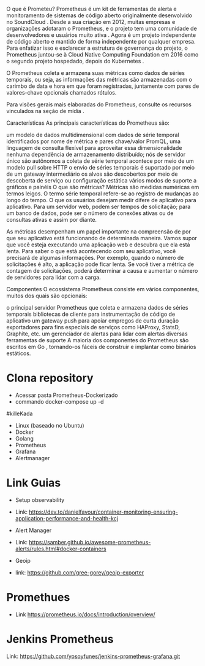 O que é Prometeu?
Prometheus é um kit de ferramentas de alerta e monitoramento de sistemas de código aberto originalmente desenvolvido no SoundCloud . Desde a sua criação em 2012, muitas empresas e organizações adotaram o Prometheus, e o projeto tem uma comunidade de desenvolvedores e usuários muito ativa . Agora é um projeto independente de código aberto e mantido de forma independente por qualquer empresa. Para enfatizar isso e esclarecer a estrutura de governança do projeto, o Prometheus juntou-se à Cloud Native Computing Foundation em 2016 como o segundo projeto hospedado, depois do Kubernetes .

O Prometheus coleta e armazena suas métricas como dados de séries temporais, ou seja, as informações das métricas são armazenadas com o carimbo de data e hora em que foram registradas, juntamente com pares de valores-chave opcionais chamados rótulos.

Para visões gerais mais elaboradas do Prometheus, consulte os recursos vinculados na seção de mídia .

Características
As principais características do Prometheus são:

um modelo de dados multidimensional com dados de série temporal identificados por nome de métrica e pares chave/valor
PromQL, uma linguagem de consulta flexível para aproveitar essa dimensionalidade
nenhuma dependência de armazenamento distribuído; nós de servidor único são autônomos
a coleta de série temporal acontece por meio de um modelo pull sobre HTTP
o envio de séries temporais é suportado por meio de um gateway intermediário
os alvos são descobertos por meio de descoberta de serviço ou configuração estática
vários modos de suporte a gráficos e painéis
O que são métricas?
Métricas são medidas numéricas em termos leigos. O termo série temporal refere-se ao registro de mudanças ao longo do tempo. O que os usuários desejam medir difere de aplicativo para aplicativo. Para um servidor web, podem ser tempos de solicitação; para um banco de dados, pode ser o número de conexões ativas ou de consultas ativas e assim por diante.

As métricas desempenham um papel importante na compreensão de por que seu aplicativo está funcionando de determinada maneira. Vamos supor que você esteja executando uma aplicação web e descubra que ela está lenta. Para saber o que está acontecendo com seu aplicativo, você precisará de algumas informações. Por exemplo, quando o número de solicitações é alto, a aplicação pode ficar lenta. Se você tiver a métrica de contagem de solicitações, poderá determinar a causa e aumentar o número de servidores para lidar com a carga.

Componentes
O ecossistema Prometheus consiste em vários componentes, muitos dos quais são opcionais:

o principal servidor Prometheus que coleta e armazena dados de séries temporais
bibliotecas de cliente para instrumentação de código de aplicativo
um gateway push para apoiar empregos de curta duração
exportadores para fins especiais de serviços como HAProxy, StatsD, Graphite, etc.
um gerenciador de alertas para lidar com alertas
diversas ferramentas de suporte
A maioria dos componentes do Prometheus são escritos em Go , tornando-os fáceis de construir e implantar como binários estáticos.


# Clona repository

- Acessar pasta Prometheus-Dockerizado
- commando docker-compose up -d
  
#killeKada
- Linux (baseado no Ubuntu)
- Docker
- Golang
- Prometheus
- Grafana
- Alertmanager

# Link Guias

- Setup observability
- Link: https://dev.to/danielfavour/container-monitoring-ensuring-application-performance-and-health-kcj

- Alert Manager
- Link: https://samber.github.io/awesome-prometheus-alerts/rules.html#docker-containers

- Geoip
- link: https://github.com/gree-gorey/geoip-exporter

# Promethues 
- Link https://prometheus.io/docs/introduction/overview/

# Jenkins Prometheus
Link: https://github.com/yosoyfunes/jenkins-prometheus-grafana.git
